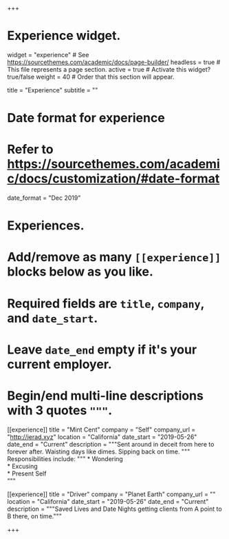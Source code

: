 +++
# Experience widget.
widget = "experience"  # See https://sourcethemes.com/academic/docs/page-builder/
headless = true  # This file represents a page section.
active = true  # Activate this widget? true/false
weight = 40  # Order that this section will appear.

title = "Experience"
subtitle = ""

# Date format for experience
#   Refer to https://sourcethemes.com/academic/docs/customization/#date-format
date_format = "Dec 2019"

# Experiences.
#   Add/remove as many `[[experience]]` blocks below as you like.
#   Required fields are `title`, `company`, and `date_start`.
#   Leave `date_end` empty if it's your current employer.
#   Begin/end multi-line descriptions with 3 quotes `"""`.
[[experience]]
  title = "Mint Cent"
  company = "Self"
  company_url = "http://jerad.xyz"
  location = "California"
  date_start = "2019-05-26"
  date_end = "Current"
  description = """Sent around in deceit from here to forever after. Waisting days like dimes. Sipping back on time.
    """
  Responsibilities include:
    """
      * Wondering  
      * Excusing  
      * Present Self  
    """

[[experience]]
  title = "Driver"
  company = "Planet Earth"
  company_url = ""
  location = "California"
  date_start = "2019-05-26"
  date_end = "Current"
  description = """Saved Lives and Date Nights getting clients from A point to B there, on time."""

+++
